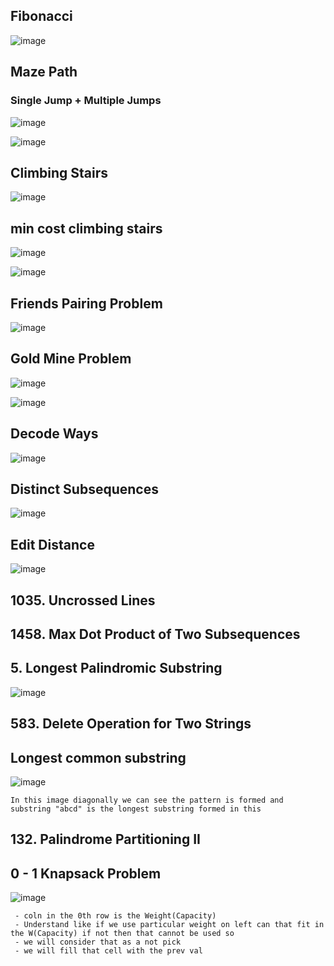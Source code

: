 ## Fibonacci
![image](https://github.com/mukeshwebs/DSA/assets/53649320/09633c88-e81a-4144-b382-9666efa8f6fe)

## Maze Path
### Single Jump + Multiple Jumps
![image](https://github.com/mukeshwebs/DSA/assets/53649320/86c0841c-9c9f-43d5-b569-b0747276c901)

![image](https://github.com/mukeshwebs/DSA/assets/53649320/10af0cbc-226e-4fbd-be3f-e420963120da)

## Climbing Stairs
![image](https://github.com/mukeshwebs/DSA/assets/53649320/3f2e2cc3-1cc5-473e-92b8-13c87e884bf2)


## min cost climbing stairs
![image](https://github.com/mukeshwebs/DSA/assets/53649320/8d357bd3-5609-4af0-829b-c63d76784e6e)

![image](https://github.com/mukeshwebs/DSA/assets/53649320/095def83-debf-4d7e-ab97-ef5e20301fd2)

## Friends Pairing Problem
![image](https://github.com/mukeshwebs/DSA/assets/53649320/4d10b109-7e34-4031-b52e-2d7d3126e5c9)

## Gold Mine Problem 
![image](https://github.com/mukeshwebs/DSA/assets/53649320/39c1178f-867c-472c-8f67-29856784ea20)

![image](https://github.com/mukeshwebs/DSA/assets/53649320/dc3cdb97-b5dc-4f99-ac70-a59a464c5324)

## Decode Ways
![image](https://github.com/mukeshwebs/DSA/assets/53649320/6382175f-64f4-45d0-92f3-505d79b140ad)


## Distinct Subsequences
![image](https://github.com/mukeshwebs/DSA/assets/53649320/f2d74063-4f70-4c03-bab5-1c9252ad43d3)

## Edit Distance
![image](https://github.com/mukeshwebs/DSA/assets/53649320/8144eb06-59ac-4f2e-900b-7ad9d39b64bb)


## 1035. Uncrossed Lines
## 1458. Max Dot Product of Two Subsequences
## 5. Longest Palindromic Substring
![image](https://github.com/mukeshwebs/DSA/assets/53649320/a7298088-1a3b-439e-bfb6-a900be0dfba1)

## 583. Delete Operation for Two Strings
## Longest common substring
![image](https://github.com/mukeshwebs/DSA/assets/53649320/f3a7ad2c-a667-487a-bf56-81e943d57b6d)
```
In this image diagonally we can see the pattern is formed and substring "abcd" is the longest substring formed in this 
```

## 132. Palindrome Partitioning II

## 0 - 1 Knapsack Problem
![image](https://github.com/mukeshwebs/DSA/assets/53649320/d19a1ef8-d14f-4c63-9308-77f7f23bf0ba)
```
 - coln in the 0th row is the Weight(Capacity)
 - Understand like if we use particular weight on left can that fit in the W(Capacity) if not then that cannot be used so
 - we will consider that as a not pick
 - we will fill that cell with the prev val
```










